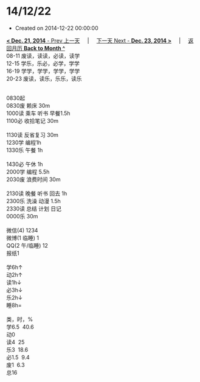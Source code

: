 # 14/12/22

- Created on 2014-12-22 00:00:00

[**< Dec. 21, 2014** - Prev 上一天](/lifelogs/2014/12/d21.md) &nbsp; &nbsp; | &nbsp; &nbsp; [下一天 Next - **Dec. 23, 2014 >**](/lifelogs/2014/12/d23.md) &nbsp; &nbsp; |  &nbsp; &nbsp; [返回月历 **Back to Month ^**](/lifelogs/2014/12/index.md)
<br/>08-11 废读，读读，必读，读学<br/>12-15 学乐，乐必，必学，学学<br/>16-19 学学，学学，学学，学学<br/>20-23 废读，读乐，乐乐，读乐<div><br/></div>0830起<br/>0830废 赖床 30m<br/>1000读 乘车 听书 早餐1.5h<br/>1100必 收拾笔记 30m<div><br/></div>1130读 反省复习 30m<br/>1230学 编程1h<br/>1330乐 午餐 1h<div><br/></div>1430必 午休 1h<br/>2000学 编程 5.5h<br/>2030废 浪费时间 30m<div><br/></div>2130读 晚餐 听书 回去 1h<br/>2300乐 洗澡 动漫 1.5h</div><div>2330读 总结 计划 日记</div><div>0000乐 30m<br/><div><br/></div>微信(4) 1234<br/>微博(1 临睡) 1<br/>QQ(2 午/临睡) 12<br/>报纸1<div><br/></div>学6h↑<br/>动2h↑<br/>读1h↓<br/>必3h↓<br/>乐2h↓<br/>睡8h=<div><br/></div>类，时，%<br/>学6.5  40.6<br/>动0<br/>读4  25<br/>乐3  18.6<br/>必1.5  9.4<br/>废1  6.3<br/>总16</div>
